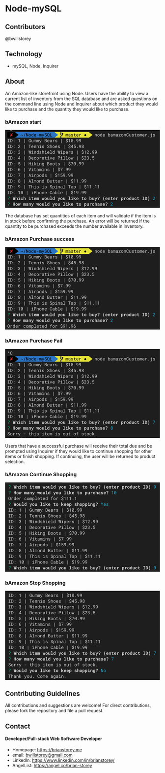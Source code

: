 # Node-mySQL

## Contributors
@bwillstorey

## Technology
- mySQL, Node, Inquirer

## About
An Amazon-like storefront using Node. Users have the ability to view a current list of inventory from the SQL database and are asked questions on the command line using Node and Inquirer about which product they would like to purchase and the quantity they would like to purchase. 


### bAmazon start  
![Start](./images/bAmazon-start.png)  


The database has set quantities of each item and will validate if the item is in stock before confirming the purchase. An error will be returned if the quantity to be purchased exceeds the number available in inventory. 


### bAmazon Purchase success  
![Success](./images/bAmazon-success.png)

### bAmazon Purchase Fail  
![Fail](./images/bAmazon-fail.png)


Users that have a successful purchase will receive their total due and be prompted using Inquirer if they would like to continue shopping for other items or finish shopping. If continuing, the user will be returned to product selection.


### bAmazon Continue Shopping  
![Continue](./images/bAmazon-keep-shopping.png)

### bAmazon Stop Shopping  
![Stop](./images/bAmazon-stop-shopping.png)


## Contributing Guidelines
All contributions and suggestions are welcome! For direct contributions, please fork the repository and file a pull request.

## Contact
#### Developer/Full-stack Web Software Developer
- Homepage: https://brianstorey.me
- email: bwillstorey@gmail.com
- LinkedIn: https://www.linkedin.com/in/brianstorey/
- AngelList: https://angel.co/brian-storey
